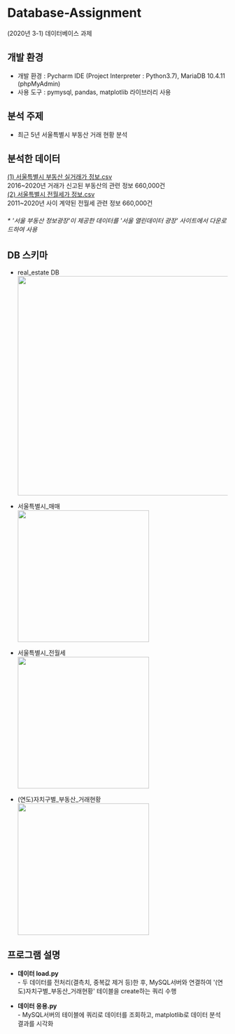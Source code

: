 # Database-Assignment
(2020년 3-1) 데이터베이스 과제

## 개발 환경
* 개발 환경 : Pycharm IDE (Project Interpreter : Python3.7), MariaDB 10.4.11 (phpMyAdmin)
* 사용 도구 : pymysql, pandas, matplotlib 라이브러리 사용
  
## 분석 주제
* 최근 5년 서울특별시 부동산 거래 현황 분석  

## 분석한 데이터
[(1) 서울특별시 부동산 실거래가 정보.csv](http://data.seoul.go.kr/dataList/OA-15548/S/1/datasetView.do)   
2016\~2020년 거래가 신고된 부동산의 관련 정보 660,000건  
[(2) 서울특별시 전월세가 정보.csv](http://data.seoul.go.kr/dataList/OA-15549/S/1/datasetView.do)  
2011\~2020년 사이 계약된 전월세 관련 정보 660,000건 
###### \* '서울 부동산 정보광장'이 제공한 데이터를 '서울 열린데이터 광장' 사이트에서 다운로드하여 사용  

## DB 스키마
* real_estate DB  
  <img src="https://user-images.githubusercontent.com/58112670/151659016-dfc7cae4-3be1-40da-aaba-80940227875c.png"  width="500"/>  

* 서울특별시_매매  
  <img src="https://user-images.githubusercontent.com/58112670/151659109-676c732f-cb1e-4dbf-8cab-22450748a489.png"  width="300"/>  

* 서울특별시_전월세  
  <img src="https://user-images.githubusercontent.com/58112670/151659125-45873d69-57f9-42f3-acb6-8883661ca1c0.png"  width="300"/>  

* (연도)자치구별_부동산_거래현황  
  <img src="https://user-images.githubusercontent.com/58112670/151659172-a8c28f43-da08-43a7-b86d-06b44e94336b.png"  width="300"/>  
  
## 프로그램 설명
* **데이터 load.py**    
\- 두 데이터를 전처리(결측치, 중복값 제거 등)한 후, MySQL서버와 연결하여 '(연도)자치구별_부동산_거래현황' 테이블을 create하는 쿼리 수행  

* **데이터 응용.py**  
\- MySQL서버의 테이블에 쿼리로 데이터를 조회하고, matplotlib로 데이터 분석 결과를 시각화
